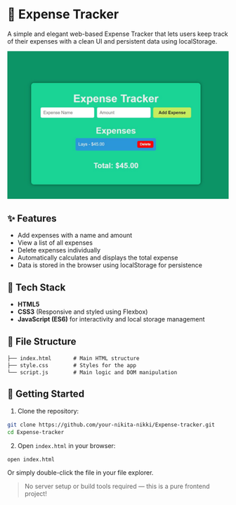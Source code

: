 # 💸 Expense Tracker

A simple and elegant web-based Expense Tracker that lets users keep track of their expenses with a clean UI and persistent data using localStorage.

![screenshot](ss.png.jpg)

## ✨ Features

- Add expenses with a name and amount
- View a list of all expenses
- Delete expenses individually
- Automatically calculates and displays the total expense
- Data is stored in the browser using localStorage for persistence

## 💠 Tech Stack

- **HTML5**
- **CSS3** (Responsive and styled using Flexbox)
- **JavaScript (ES6)** for interactivity and local storage management

## 📁 File Structure

```
├── index.html       # Main HTML structure
├── style.css        # Styles for the app
└── script.js        # Main logic and DOM manipulation
```

## 🚀 Getting Started

1. Clone the repository:

```bash
git clone https://github.com/your-nikita-nikki/Expense-tracker.git
cd Expense-tracker
```

2. Open `index.html` in your browser:

```bash
open index.html
```

Or simply double-click the file in your file explorer.

> No server setup or build tools required — this is a pure frontend project!


